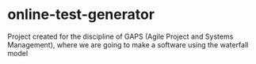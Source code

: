 # online-test-generator
Project created for the discipline of GAPS (Agile Project and Systems Management), where we are going to make a software using the waterfall model
